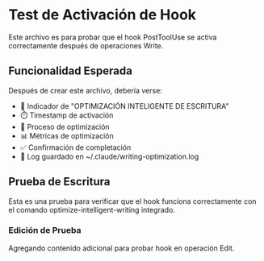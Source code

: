 # Test de Activación de Hook

Este archivo es para probar que el hook PostToolUse se activa correctamente después de operaciones Write.

## Funcionalidad Esperada

Después de crear este archivo, debería verse:
- 🔧 Indicador de "OPTIMIZACIÓN INTELIGENTE DE ESCRITURA"
- ⏱️ Timestamp de activación
- 🔄 Proceso de optimización
- 📊 Métricas de optimización
- ✅ Confirmación de completación
- 📝 Log guardado en ~/.claude/writing-optimization.log

## Prueba de Escritura

Esta es una prueba para verificar que el hook funciona correctamente con el comando optimize-intelligent-writing integrado.

### Edición de Prueba

Agregando contenido adicional para probar hook en operación Edit.